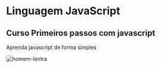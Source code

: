 # Linguagem JavaScript
## Curso Primeiros passos com javascript
Aprenda javascript de forma simples


![homem-lentra]()
